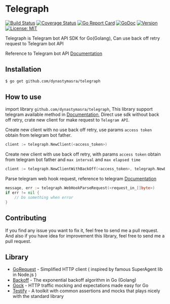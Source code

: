 # Telegraph

[![Build Status](https://travis-ci.org/dynastymasra/telegraph.svg?branch=master)](https://travis-ci.org/dynastymasra/telegraph)
[![Coverage Status](https://coveralls.io/repos/github/dynastymasra/telegraph/badge.svg?branch=master)](https://coveralls.io/github/dynastymasra/telegraph?branch=master)
[![Go Report Card](https://goreportcard.com/badge/github.com/dynastymasra/telegraph)](https://goreportcard.com/report/github.com/dynastymasra/telegraph)
[![GoDoc](https://godoc.org/github.com/dynastymasra/telegraph?status.svg)](https://godoc.org/github.com/dynastymasra/telegraph)
[![Version](https://img.shields.io/badge/version-2.0.0-orange.svg)](https://github.com/dynastymasra/telegraph/tree/2.0.0)
[![License: MIT](https://img.shields.io/badge/license-MIT-yellow.svg)](https://opensource.org/licenses/MIT)


Telegraph is Telegram bot API SDK for Go(Golang), Can use back off retry request to Telegram bot API

Reference to Telegram bot API [Documentation](https://core.telegram.org/bots/api)


## Installation

```bash
$ go get github.com/dynastymasra/telegraph
```

## How to use

import library `github.com/dynastymasra/telegraph`, This library support telegram available method in 
[Documentation](https://core.telegram.org/bots/api#available-methods), Direct use sdk without back off retry,
crate new client for make request to `Telegram API`.

Create new client with no use back off retry, use params `access token` obtain from telegram bot father.
```go
client := telegraph.NewClient(<access_token>)
```

Create new client with use back off retry, with params `access token` obtain from telegram bot father and `max interval` and `max elapsed time`
```go
client := telegraph.NewClientWithBackOff(<access_token>, telegraph.NewBackOff(<max_interval>, <max_elapsed_time>))
```

Parse telegram web hook request, reference to telegram [Documentation](https://core.telegram.org/bots/api#getting-updates)

```go
message, err := telegraph.WebHookParseRequest(<request_in_[]byte>)
if err != nil {
	// Do something when error
}
```

## Contributing

If you find any issue you want to fix it, feel free to send me a pull request. 
And also if you have idea for improvement this library, feel free to send me a pull request.

## Library

* [GoRequest](https://github.com/parnurzeal/gorequest) - Simplified HTTP client ( inspired by famous SuperAgent lib in Node.js )
* [Backoff](https://github.com/cenkalti/backoff) - The exponential backoff algorithm in Go (Golang)
* [Gock](https://github.com/h2non/gock) - HTTP traffic mocking and expectations made easy for Go
* [Testify](https://github.com/stretchr/testify) - A toolkit with common assertions and mocks that plays nicely with the standard library